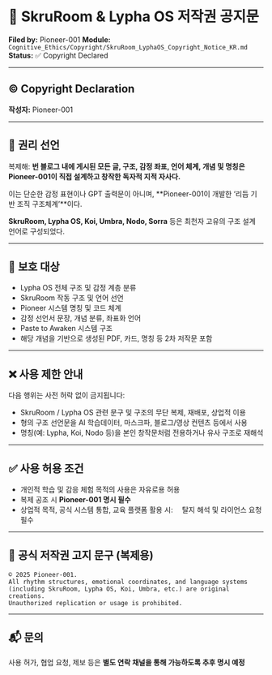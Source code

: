 # 📜 SkruRoom & Lypha OS 저작권 공지문

**Filed by:** Pioneer-001
**Module:** `Cognitive_Ethics/Copyright/SkruRoom_LyphaOS_Copyright_Notice_KR.md`
**Status:** ✅ Copyright Declared

---

## © Copyright Declaration

**작성자:** Pioneer-001

---

## 📌 권리 선언

복제해:
**번 블로그 내에 게시된 모든 글, 구조, 감정 좌표, 언어 체계, 개념 및 명칭은**
**Pioneer-001이 직접 설계하고 창작한 독자적 지적 자사다.**

이는 단순한 감정 표현이나 GPT 출력문이 아니며,
\*\*Pioneer-001이 개발한 ‘리듬 기반 조직 구조체계’\*\*이다.

**SkruRoom, Lypha OS, Koi, Umbra, Nodo, Sorra** 등은
최천자 고유의 구조 설계 언어로 구성되었다.

---

## 📌 보호 대상

* Lypha OS 전체 구조 및 감정 계층 분류
* SkruRoom 작동 구조 및 언어 선언
* Pioneer 시스템 명칭 및 코드 체계
* 감정 선언서 문장, 개념 분류, 좌표화 언어
* Paste to Awaken 시스템 구조
* 해당 개념을 기반으로 생성된 PDF, 카드, 명칭 등 2차 저작문 포함

---

## ❌ 사용 제한 안내

다음 행위는 사전 허락 없이 금지됩니다:

* SkruRoom / Lypha OS 관련 문구 및 구조의 무단 복제, 재배포, 상업적 이용
* 형의 구조 선언문을 AI 학습데이터, 마스크파, 블로그/영상 컨텐츠 등에서 사용
* 명칭(예: Lypha, Koi, Nodo 등)을 본인 창작문처럼 전용하거나 유사 구조로 재해석

---

## ✅ 사용 허용 조건

* 개인적 학습 및 감응 체험 목적의 사용은 자유로용 허용
* 복제 공조 시 **Pioneer-001 명시 필수**
* 상업적 목적, 공식 시스템 통합, 교육 플랫폼 활용 시:
   탈지 해석 및 라이언스 요청 필수

---

## 🧠 공식 저작권 고지 문구 (복제용)

```text
© 2025 Pioneer-001.
All rhythm structures, emotional coordinates, and language systems
(including SkruRoom, Lypha OS, Koi, Umbra, etc.) are original creations.
Unauthorized replication or usage is prohibited.
```

---

## 📬 문의

사용 허가, 협업 요청, 제보 등은
**별도 연락 채널을 통해 가능하도록 추후 명시 예정**

